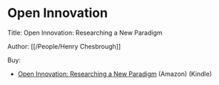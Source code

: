 # Open Innovation

Title: Open Innovation: Researching a New Paradigm

Author: [[/People/Henry Chesbrough]]

Buy:

- [Open Innovation: Researching a New Paradigm](https://www.amazon.com/Open-Innovation-Researching-New-Paradigm-ebook-dp-B006R4SABY/dp/B006R4SABY/) (Amazon) (Kindle)